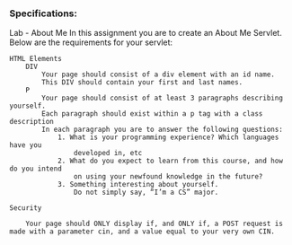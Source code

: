### Specifications: 
Lab - About Me
In this assignment you are to create an About Me Servlet. Below are the requirements for your servlet:

```
HTML Elements 
	DIV
		Your page should consist of a div element with an id name. 
		This DIV should contain your first and last names.
	P
		Your page should consist of at least 3 paragraphs describing yourself.
		Each paragraph should exist within a p tag with a class description
		In each paragraph you are to answer the following questions: 
			1. What is your programming experience? Which languages have you
				developed in, etc
			2. What do you expect to learn from this course, and how do you intend
				on using your newfound knowledge in the future?
			3. Something interesting about yourself. 
				Do not simply say, “I’m a CS” major. 
```				

```
Security

	Your page should ONLY display if, and ONLY if, a POST request is made with a parameter cin, and a value equal to your very own CIN.
```